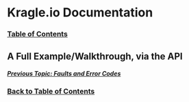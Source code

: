 # Kragle.io Documentation

### [Table of Contents](./README.md)

## A Full Example/Walkthrough, via the API



##### [Previous Topic: Faults and Error Codes](./API_Reference/Faults.md)

### [Back to Table of Contents](./README.md)

